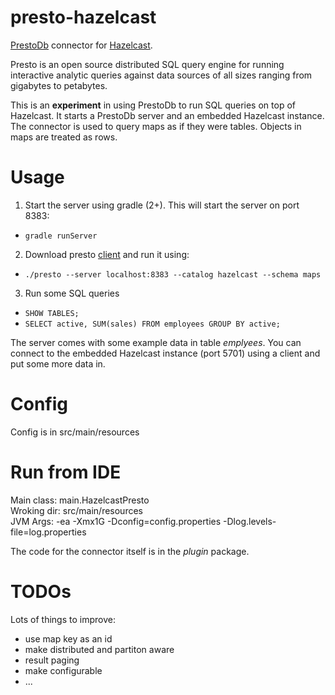 presto-hazelcast
================


[PrestoDb](http://prestodb.io/) connector for [Hazelcast](http://hazelcast.org/).

Presto is an open source distributed SQL query engine for running interactive analytic queries against data sources of all sizes ranging from gigabytes to petabytes. 

This is an **experiment** in using PrestoDb to run SQL queries on top of Hazelcast. It starts a PrestoDb server and an embedded Hazelcast instance. The connector is used to query maps as if they were tables. Objects in maps are treated as rows.

Usage
================

1. Start the server using gradle (2+). This will start the server on port 8383:

 - `gradle runServer`
 
2. Download presto [client](http://prestodb.io/docs/current/installation/cli.html) and run it using:

 - `./presto --server localhost:8383 --catalog hazelcast --schema maps` 

3. Run some SQL queries

 - `SHOW TABLES;` 
 - `SELECT active, SUM(sales) FROM employees GROUP BY active;`

The server comes with some example data in table *emplyees*.
You can connect to the embedded Hazelcast instance (port 5701) using a client and put some more data in.

Config
================

Config is in src/main/resources


Run from IDE
============

Main class: main.HazelcastPresto  
Wroking dir: src/main/resources  
JVM Args: -ea -Xmx1G -Dconfig=config.properties -Dlog.levels-file=log.properties  

The code for the connector itself is in the *plugin* package.

TODOs
=====

Lots of things to improve:
 - use map key as an id
 - make distributed and partiton aware
 - result paging
 - make configurable
 - ...
 
